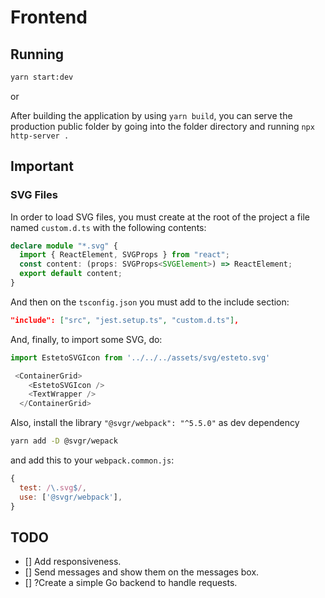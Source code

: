 # Frontend
## Running
```bash
yarn start:dev
```
or


After building the application by using `yarn build`, you can serve the production public folder by going into the folder directory and running
`npx http-server .`

## Important
### SVG Files
In order to load SVG files, you must create at the root of the project a file named ```custom.d.ts``` with the following contents:
```ts
declare module "*.svg" {
  import { ReactElement, SVGProps } from "react";
  const content: (props: SVGProps<SVGElement>) => ReactElement;
  export default content;
}
```
And then on the ```tsconfig.json``` you must add to the include section:
```json
"include": ["src", "jest.setup.ts", "custom.d.ts"],
```
And, finally, to import some SVG, do:
```ts
import EstetoSVGIcon from '../../../assets/svg/esteto.svg'

 <ContainerGrid>
    <EstetoSVGIcon />
    <TextWrapper />
  </ContainerGrid>
```
Also, install the library `"@svgr/webpack": "^5.5.0"` as dev dependency
```bash
yarn add -D @svgr/wepack
```
and add this to your `webpack.common.js`:
```js
{
  test: /\.svg$/,
  use: ['@svgr/webpack'],
}
```

## TODO
- [] Add responsiveness.
- [] Send messages and show them on the messages box.
- [] ?Create a simple Go backend to handle requests.